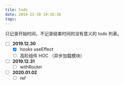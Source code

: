 ```yaml
---
tile: todo
date: 2019-12-30 19:16:38
tags: 
---
```


只记录开始时间，不记录结束时间的没有意义的 todo 列表。

<!-- more -->

* [ ] **2019.12.30**
  * [X] hooks useEffect
  * [ ] 高阶组件 HOC （异步加载模块）
* [ ] **2019.12.31**
  * [ ] withRouter
* [ ] **2020.01.02**
  * [ ] ref
